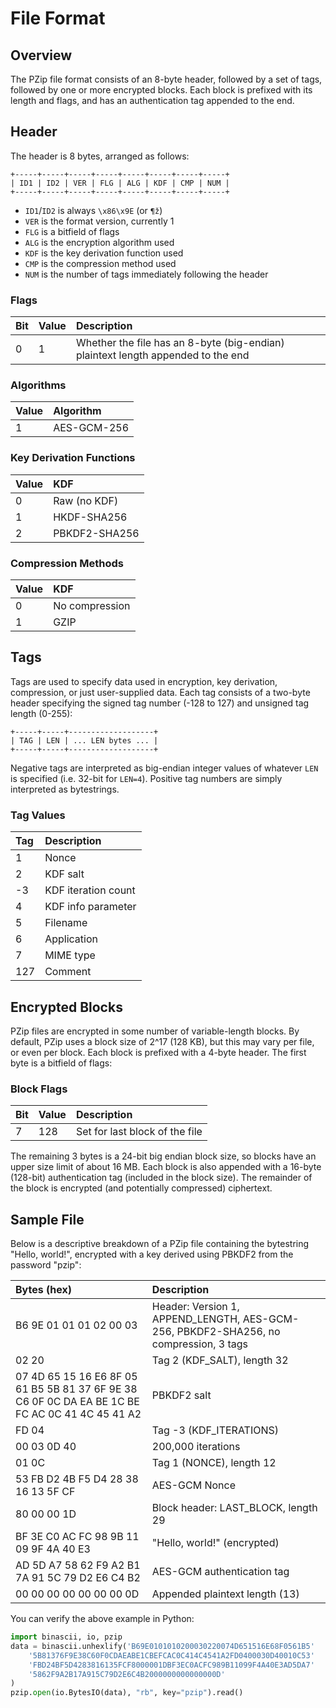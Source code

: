 # File Format

## Overview

The PZip file format consists of an 8-byte header, followed by a set of tags, followed by one or more encrypted blocks. Each block is prefixed with its length and flags, and has an authentication tag appended to the end.


## Header

The header is 8 bytes, arranged as follows:

```
+-----+-----+-----+-----+-----+-----+-----+-----+
| ID1 | ID2 | VER | FLG | ALG | KDF | CMP | NUM |
+-----+-----+-----+-----+-----+-----+-----+-----+
```

* `ID1`/`ID2` is always `\x86\x9E` (or `¶ž`)
* `VER` is the format version, currently 1
* `FLG` is a bitfield of flags
* `ALG` is the encryption algorithm used
* `KDF` is the key derivation function used
* `CMP` is the compression method used
* `NUM` is the number of tags immediately following the header

### Flags

Bit  | Value   | Description
:--- | :------ | :--------------------------------------------------------------------------------
0    | 1       | Whether the file has an 8-byte (big-endian) plaintext length appended to the end

### Algorithms

Value   | Algorithm
:------ | :-----------
1       | AES-GCM-256

### Key Derivation Functions

Value   | KDF
:------ | :-----------
0       | Raw (no KDF)
1       | HKDF-SHA256
2       | PBKDF2-SHA256

### Compression Methods

Value   | KDF
:------ | :-----------
0       | No compression
1       | GZIP


## Tags

Tags are used to specify data used in encryption, key derivation, compression, or just user-supplied data. Each tag consists of a two-byte header specifying the signed tag number (-128 to 127) and unsigned tag length (0-255):

```
+-----+-----+-------------------+
| TAG | LEN | ... LEN bytes ... |
+-----+-----+-------------------+
```

Negative tags are interpreted as big-endian integer values of whatever `LEN` is specified (i.e. 32-bit for `LEN=4`). Positive tag numbers are simply interpreted as bytestrings.

### Tag Values

Tag | Description
:-- | :----------
1   | Nonce
2   | KDF salt
-3  | KDF iteration count
4   | KDF info parameter
5   | Filename
6   | Application
7   | MIME type
127 | Comment


## Encrypted Blocks

PZip files are encrypted in some number of variable-length blocks. By default, PZip uses a block size of 2^17 (128 KB), but this may vary per file, or even per block. Each block is prefixed with a 4-byte header. The first byte is a bitfield of flags:

### Block Flags

Bit  | Value | Description
:--- | :---- | :--------------------------------------------------------------------------------
7    | 128   | Set for last block of the file

The remaining 3 bytes is a 24-bit big endian block size, so blocks have an upper size limit of about 16 MB. Each block is also appended with a 16-byte (128-bit) authentication tag (included in the block size). The remainder of the block is encrypted (and potentially compressed) ciphertext.


## Sample File

Below is a descriptive breakdown of a PZip file containing the bytestring "Hello, world!", encrypted with a key derived using PBKDF2 from the password "pzip":

Bytes (hex) | Description
:---------- | :----------
B6 9E 01 01 01 02 00 03  | Header: Version 1, APPEND_LENGTH, AES-GCM-256, PBKDF2-SHA256, no compression, 3 tags
02 20 | Tag 2 (KDF_SALT), length 32
07 4D 65 15 16 E6 8F 05 61 B5 5B 81 37 6F 9E 38 C6 0F 0C DA EA BE 1C BE FC AC 0C 41 4C 45 41 A2 | PBKDF2 salt
FD 04 | Tag -3 (KDF_ITERATIONS)
00 03 0D 40 | 200,000 iterations
01 0C | Tag 1 (NONCE), length 12
53 FB D2 4B F5 D4 28 38 16 13 5F CF | AES-GCM Nonce
80 00 00 1D | Block header: LAST_BLOCK, length 29
BF 3E C0 AC FC 98 9B 11 09 9F 4A 40 E3 | "Hello, world!" (encrypted)
AD 5D A7 58 62 F9 A2 B1 7A 91 5C 79 D2 E6 C4 B2 | AES-GCM authentication tag
00 00 00 00 00 00 00 0D | Appended plaintext length (13)


You can verify the above example in Python:

```python
import binascii, io, pzip
data = binascii.unhexlify('B69E0101010200030220074D651516E68F0561B5'
    '5B81376F9E38C60F0CDAEABE1CBEFCAC0C414C4541A2FD0400030D40010C53'
    'FBD24BF5D4283816135FCF8000001DBF3EC0ACFC989B11099F4A40E3AD5DA7'
    '5862F9A2B17A915C79D2E6C4B2000000000000000D'
)
pzip.open(io.BytesIO(data), "rb", key="pzip").read()
```
